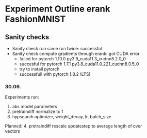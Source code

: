 # Experiment Outline erank FashionMNIST

## Sanity checks

- Sanity check run same run twice: successful
- Sanity check compute gradients through erank: got CUDA error
    - failed for        pytorch                   1.10.0          py3.9_cuda11.3_cudnn8.2.0_0
    - succesful for     pytorch                   1.7.1           py3.8_cuda11.0.221_cudnn8.0.5_0
    - try to install pytorch 
    - successfull with pytorch 1.8.2 (LTS)
### 30.06.

Experiments run:
1. abs model parameters
2. pretraindiff normalize to 1 
3. hypsearch optimizer, weight_decay, lr, batch_size

Planned: 
4. pretraindiff rescale updatestep to average length of over vectors